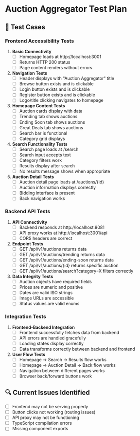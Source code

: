 # Auction Aggregator Test Plan

## 🧪 Test Cases

### Frontend Accessibility Tests
1. **Basic Connectivity**
   - [ ] Homepage loads at http://localhost:3001
   - [ ] Returns HTTP 200 status
   - [ ] Page content renders without errors

2. **Navigation Tests**
   - [ ] Header displays with "Auction Aggregator" title
   - [ ] Browse button exists and is clickable
   - [ ] Login button exists and is clickable
   - [ ] Register button exists and is clickable
   - [ ] Logo/title clicking navigates to homepage

3. **Homepage Content Tests**
   - [ ] Auction cards display with data
   - [ ] Trending tab shows auctions
   - [ ] Ending Soon tab shows auctions
   - [ ] Great Deals tab shows auctions
   - [ ] Search bar is functional
   - [ ] Category grid displays

4. **Search Functionality Tests**
   - [ ] Search page loads at /search
   - [ ] Search input accepts text
   - [ ] Category filters work
   - [ ] Results display after search
   - [ ] No results message shows when appropriate

5. **Auction Detail Tests**
   - [ ] Auction detail page loads at /auctions/{id}
   - [ ] Auction information displays correctly
   - [ ] Bidding interface is present
   - [ ] Back navigation works

### Backend API Tests
1. **API Connectivity**
   - [ ] Backend responds at http://localhost:8081
   - [ ] API proxy works at http://localhost:3001/api
   - [ ] CORS headers are correct

2. **Endpoint Tests**
   - [ ] GET /api/v1/auctions returns data
   - [ ] GET /api/v1/auctions/trending returns data
   - [ ] GET /api/v1/auctions/ending-soon returns data
   - [ ] GET /api/v1/auctions/{id} returns specific auction
   - [ ] GET /api/v1/auctions/search?category=X filters correctly

3. **Data Integrity Tests**
   - [ ] Auction objects have required fields
   - [ ] Prices are numeric and positive
   - [ ] Dates are valid ISO strings
   - [ ] Image URLs are accessible
   - [ ] Status values are valid enums

### Integration Tests
1. **Frontend-Backend Integration**
   - [ ] Frontend successfully fetches data from backend
   - [ ] API errors are handled gracefully
   - [ ] Loading states display correctly
   - [ ] Data transforms correctly between backend and frontend

2. **User Flow Tests**
   - [ ] Homepage → Search → Results flow works
   - [ ] Homepage → Auction Detail → Back flow works
   - [ ] Navigation between different pages works
   - [ ] Browser back/forward buttons work

## 🔍 Current Issues Identified
- [ ] Frontend may not be serving properly
- [ ] Button clicks not working (routing issues)
- [ ] API proxy may not be functioning
- [ ] TypeScript compilation errors
- [ ] Missing component exports